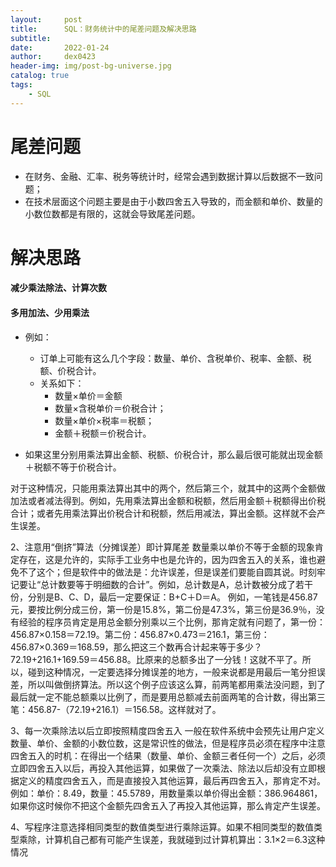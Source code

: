 ```yaml
---
layout:     post
title:      SQL：财务统计中的尾差问题及解决思路
subtitle:   
date:       2022-01-24
author:     dex0423
header-img: img/post-bg-universe.jpg
catalog: true
tags:
    - SQL
---
```


# 尾差问题

- 在财务、金融、汇率、税务等统计时，经常会遇到数据计算以后数据不一致问题；
- 在技术层面这个问题主要是由于小数四舍五入导致的，而金额和单价、数量的小数位数都是有限的，这就会导致尾差问题。

# 解决思路

#### 减少乘法除法、计算次数



#### 多用加法、少用乘法

- 例如：
    - 订单上可能有这么几个字段：数量、单价、含税单价、税率、金额、税额、价税合计。
    - 关系如下：
        - 数量×单价＝金额
        - 数量×含税单价＝价税合计；
        - 数量×单价×税率＝税额；
        - 金额＋税额＝价税合计。

- 如果这里分别用乘法算出金额、税额、价税合计，那么最后很可能就出现金额＋税额不等于价税合计。

对于这种情况，只能用乘法算出其中的两个，然后第三个，就其中的这两个金额做加法或者减法得到。例如，先用乘法算出金额和税额，然后用金额＋税额得出价税合计；或者先用乘法算出价税合计和税额，然后用减法，算出金额。这样就不会产生误差。

2、注意用“倒挤”算法（分摊误差）即计算尾差
数量乘以单价不等于金额的现象肯定存在，这是允许的，实际手工业务中也是允许的，因为四舍五入的关系，谁也避免不了这个；但是软件中的做法是：允许误差，但是误差们要能自圆其说。时刻牢记要让“总计数要等于明细数的合计”。例如，总计数是A，总计数被分成了若干份，分别是B、C、D，最后一定要保证：B+C＋D＝A。
例如，一笔钱是456.87元，要按比例分成三份，第一份是15.8%，第二份是47.3%，第三份是36.9％，没有经验的程序员肯定是用总金额分别乘以三个比例，那肯定就有问题了，第一份：456.87×0.158＝72.19。第二份：456.87×0.473＝216.1，第三份：456.87×0.369＝168.59，那么把这三个数再合计起来等于多少？72.19+216.1+169.59＝456.88。比原来的总额多出了一分钱！这就不平了。所以，碰到这种情况，一定要选择分摊误差的地方，一般来说都是用最后一笔分担误差，所以叫做倒挤算法。所以这个例子应该这么算，前两笔都用乘法没问题，到了最后就一定不能总额乘以比例了，而是要用总额减去前面两笔的合计数，得出第三笔：456.87-（72.19+216.1）＝156.58。这样就对了。

3、每一次乘除法以后立即按照精度四舍五入
一般在软件系统中会预先让用户定义数量、单价、金额的小数位数，这是常识性的做法，但是程序员必须在程序中注意四舍五入的时机：在得出一个结果（数量、单价、金额三者任何一个）之后，必须立即四舍五入以后，再投入其他运算，如果做了一次乘法、除法以后却没有立即根据定义的精度四舍五入，而是直接投入其他运算，最后再四舍五入，那肯定不对。例如：单价：8.49，数量：45.5789，用数量乘以单价得出金额：386.964861，如果你这时候你不把这个金额先四舍五入了再投入其他运算，那么肯定产生误差。

4、写程序注意选择相同类型的数值类型进行乘除运算。如果不相同类型的数值类型乘除，计算机自己都有可能产生误差，我就碰到过计算机算出：3.1×2＝6.3这种情况
